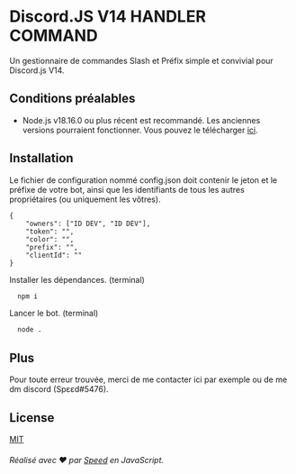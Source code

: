 # Discord.JS V14 HANDLER COMMAND

Un gestionnaire de commandes Slash et Préfix simple et convivial pour Discord.js V14.

## Conditions préalables

- Node.js v18.16.0 ou plus récent est recommandé. Les anciennes versions pourraient fonctionner. Vous pouvez le télécharger [ici](https://nodejs.org/en/download/).

## Installation

Le fichier de configuration nommé config.json doit contenir le jeton et le préfixe de votre bot, ainsi que les identifiants de tous les autres propriétaires (ou uniquement les vôtres).
```
{
	"owners": ["ID DEV", "ID DEV"],
	"token": "",
	"color": "",
	"prefix": "",
	"clientId": ""
}
```

Installer les dépendances. (terminal)

```bash
  npm i 
```

Lancer le bot. (terminal)

```bash
  node .
```
## Plus

Pour toute erreur trouvée, merci de me contacter ici par exemple ou de me dm discord (Spεεd#5476).

## License

[MIT](https://github.com/driwand/discord.js-v13-template/blob/main/LICENCE)

###### Réalisé avec ❤️ par [Speed](https://github.com/plancton0) en JavaScript.

